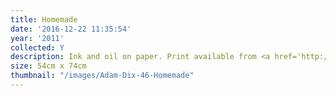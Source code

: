 ```yaml
---
title: Homemade
date: '2016-12-22 11:35:54'
year: '2011'
collected: Y
description: Ink and oil on paper. Print available from <a href='http://www.jealousgallery.com/artists/adam-dix'>Jealous Gallery</a>
size: 54cm x 74cm
thumbnail: "/images/Adam-Dix-46-Homemade"
---
```

